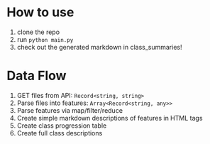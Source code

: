 # How to use
1. clone the repo
1. run `python main.py`
1. check out the generated markdown in class_summaries!

# Data Flow
1. GET files from API: `Record<string, string>`
1. Parse files into features: `Array<Record<string, any>>`
1. Parse features via map/filter/reduce
1. Create simple markdown descriptions of features in HTML tags
1. Create class progression table
1. Create full class descriptions
